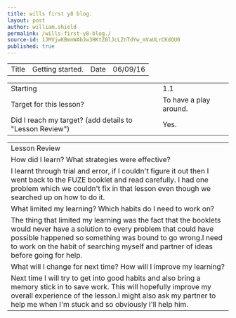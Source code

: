 ```yaml
---
title: wills first y8 blog.
layout: post
author: william.shield
permalink: /wills-first-y8-blog./
source-id: 1JMVjwKBmnWAbJw3HKtZ0lJcLZnTdYw_mVaULrCKdQU0
published: true
---
```

<table>
  <tr>
    <td>Title</td>
    <td>Getting started.</td>
    <td>Date</td>
    <td>06/09/16</td>
  </tr>
</table>


<table>
  <tr>
    <td>Starting </td>
    <td>1.1</td>
  </tr>
  <tr>
    <td>Target for this lesson?</td>
    <td>To have a play around.</td>
  </tr>
  <tr>
    <td>Did I reach my target? 
(add details to "Lesson Review")</td>
    <td>Yes.</td>
  </tr>
</table>


<table>
  <tr>
    <td>Lesson Review</td>
  </tr>
  <tr>
    <td>How did I learn? What strategies were effective? </td>
  </tr>
  <tr>
    <td>I learnt through trial and error, if I couldn't figure it out then I went back to the FUZE booklet and read carefully. I had one problem which we couldn't fix in that lesson even though we searched up on how to do it.</td>
  </tr>
  <tr>
    <td>What limited my learning? Which habits do I need to work on? </td>
  </tr>
  <tr>
    <td>The thing that limited my learning was the fact that the booklets would never have a solution to every problem that could have possible happened so something was bound to go wrong.I need to work on the habit of searching myself and partner of ideas before going for help.</td>
  </tr>
  <tr>
    <td>What will I change for next time? How will I improve my learning?</td>
  </tr>
  <tr>
    <td>Next time I will try to get into good habits and also bring a memory stick in to save work. This will hopefully improve my overall experience of the lesson.I might also ask my partner to help me when I'm stuck and so obviously I'll help him.</td>
  </tr>
</table>


